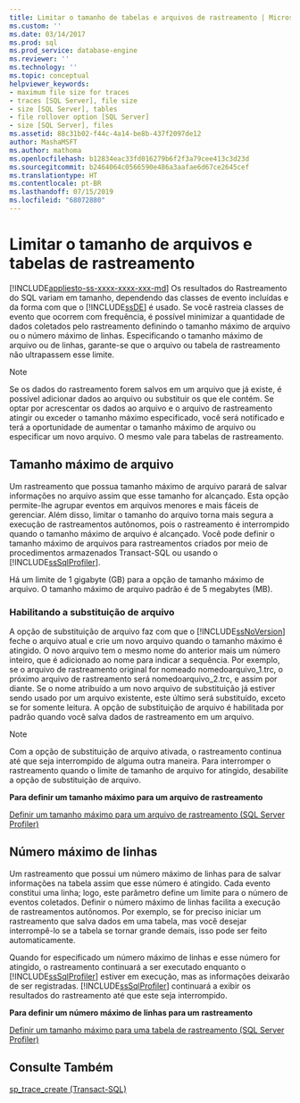 ```yaml
---
title: Limitar o tamanho de tabelas e arquivos de rastreamento | Microsoft Docs
ms.custom: ''
ms.date: 03/14/2017
ms.prod: sql
ms.prod_service: database-engine
ms.reviewer: ''
ms.technology: ''
ms.topic: conceptual
helpviewer_keywords:
- maximum file size for traces
- traces [SQL Server], file size
- size [SQL Server], tables
- file rollover option [SQL Server]
- size [SQL Server], files
ms.assetid: 88c31b02-f44c-4a14-be8b-437f2097de12
author: MashaMSFT
ms.author: mathoma
ms.openlocfilehash: b12834eac33fd016279b6f2f3a79cee413c3d23d
ms.sourcegitcommit: b2464064c0566590e486a3aafae6d67ce2645cef
ms.translationtype: HT
ms.contentlocale: pt-BR
ms.lasthandoff: 07/15/2019
ms.locfileid: "68072880"
---
```

# <a name="limit-trace-file-and-table-sizes"></a>Limitar o tamanho de arquivos e tabelas de rastreamento
[!INCLUDE[appliesto-ss-xxxx-xxxx-xxx-md](../../includes/appliesto-ss-xxxx-xxxx-xxx-md.md)]
  Os resultados do Rastreamento do SQL variam em tamanho, dependendo das classes de evento incluídas e da forma com que o [!INCLUDE[ssDE](../../includes/ssde-md.md)] é usado. Se você rastreia classes de evento que ocorrem com frequência, é possível minimizar a quantidade de dados coletados pelo rastreamento definindo o tamanho máximo de arquivo ou o número máximo de linhas. Especificando o tamanho máximo de arquivo ou de linhas, garante-se que o arquivo ou tabela de rastreamento não ultrapassem esse limite.  
  
> [!NOTE]  
>  Se os dados do rastreamento forem salvos em um arquivo que já existe, é possível adicionar dados ao arquivo ou substituir os que ele contém. Se optar por acrescentar os dados ao arquivo e o arquivo de rastreamento atingir ou exceder o tamanho máximo especificado, você será notificado e terá a oportunidade de aumentar o tamanho máximo de arquivo ou especificar um novo arquivo. O mesmo vale para tabelas de rastreamento.  
  
## <a name="maximum-file-size"></a>Tamanho máximo de arquivo  
 Um rastreamento que possua tamanho máximo de arquivo parará de salvar informações no arquivo assim que esse tamanho for alcançado. Esta opção permite-lhe agrupar eventos em arquivos menores e mais fáceis de gerenciar. Além disso, limitar o tamanho do arquivo torna mais segura a execução de rastreamentos autônomos, pois o rastreamento é interrompido quando o tamanho máximo de arquivo é alcançado. Você pode definir o tamanho máximo de arquivos para rastreamentos criados por meio de procedimentos armazenados Transact-SQL ou usando o [!INCLUDE[ssSqlProfiler](../../includes/sssqlprofiler-md.md)].  
  
 Há um limite de 1 gigabyte (GB) para a opção de tamanho máximo de arquivo. O tamanho máximo de arquivo padrão é de 5 megabytes (MB).  
  
### <a name="enabling-file-rollover"></a>Habilitando a substituição de arquivo  
 A opção de substituição de arquivo faz com que o [!INCLUDE[ssNoVersion](../../includes/ssnoversion-md.md)] feche o arquivo atual e crie um novo arquivo quando o tamanho máximo é atingido. O novo arquivo tem o mesmo nome do anterior mais um número inteiro, que é adicionado ao nome para indicar a sequência. Por exemplo, se o arquivo de rastreamento original for nomeado nomedoarquivo_1.trc, o próximo arquivo de rastreamento será nomedoarquivo_2.trc, e assim por diante. Se o nome atribuído a um novo arquivo de substituição já estiver sendo usado por um arquivo existente, este último será substituído, exceto se for somente leitura. A opção de substituição de arquivo é habilitada por padrão quando você salva dados de rastreamento em um arquivo.  
  
> [!NOTE]  
>  Com a opção de substituição de arquivo ativada, o rastreamento continua até que seja interrompido de alguma outra maneira. Para interromper o rastreamento quando o limite de tamanho de arquivo for atingido, desabilite a opção de substituição de arquivo.  
  
 **Para definir um tamanho máximo para um arquivo de rastreamento**  
  
 [Definir um tamanho máximo para um arquivo de rastreamento &#40;SQL Server Profiler&#41;](../../tools/sql-server-profiler/set-a-maximum-file-size-for-a-trace-file-sql-server-profiler.md)  
  
## <a name="maximum-number-of-rows"></a>Número máximo de linhas  
 Um rastreamento que possui um número máximo de linhas para de salvar informações na tabela assim que esse número é atingido. Cada evento constitui uma linha; logo, este parâmetro define um limite para o número de eventos coletados. Definir o número máximo de linhas facilita a execução de rastreamentos autônomos. Por exemplo, se for preciso iniciar um rastreamento que salva dados em uma tabela, mas você desejar interrompê-lo se a tabela se tornar grande demais, isso pode ser feito automaticamente.  
  
 Quando for especificado um número máximo de linhas e esse número for atingido, o rastreamento continuará a ser executado enquanto o [!INCLUDE[ssSqlProfiler](../../includes/sssqlprofiler-md.md)] estiver em execução, mas as informações deixarão de ser registradas. [!INCLUDE[ssSqlProfiler](../../includes/sssqlprofiler-md.md)] continuará a exibir os resultados do rastreamento até que este seja interrompido.  
  
 **Para definir um número máximo de linhas para um rastreamento**  
  
 [Definir um tamanho máximo para uma tabela de rastreamento &#40;SQL Server Profiler&#41;](../../tools/sql-server-profiler/set-a-maximum-table-size-for-a-trace-table-sql-server-profiler.md)  
  
## <a name="see-also"></a>Consulte Também  
 [sp_trace_create &#40;Transact-SQL&#41;](../../relational-databases/system-stored-procedures/sp-trace-create-transact-sql.md)  
  
  

